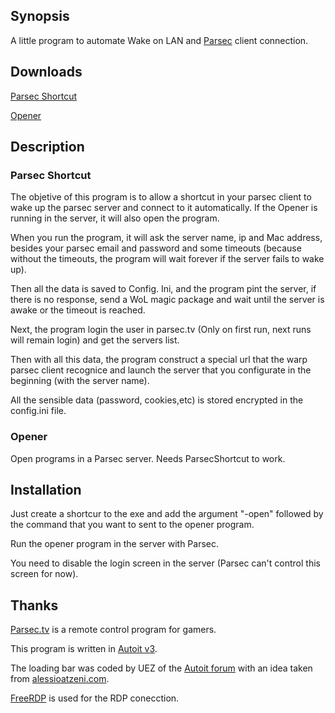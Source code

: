 
## Synopsis

A little program to automate Wake on LAN and [Parsec](https://parsec.tv/) client connection.

## Downloads

[Parsec Shortcut](build/Parsec%20Shortcut.exe)

[Opener](build/Opener.exe)

## Description

### Parsec Shortcut

The objetive of this program is to allow a shortcut in your parsec client to wake up the parsec server and connect to it automatically. If the Opener is running in the server, it will also open the program.

When you run the program, it will ask the server name, ip and Mac address, besides your parsec email and password and some timeouts (because without the timeouts, the program will wait forever if the server fails to wake up).

Then all the data is saved to Config. Ini, and the program pint the server, if there is no response, send a WoL magic package and wait until the server is awake or the timeout is reached.

Next, the program login the user in parsec.tv (Only on first run, next runs will remain login) and get the servers list.

Then with all this data, the program construct a special url that the warp parsec client recognice and launch the server that you configurate in the beginning (with the server name).

All the sensible data (password, cookies,etc) is stored encrypted in the config.ini file.

### Opener

Open programs in a Parsec server. Needs ParsecShortcut to work.

## Installation

Just create a shortcur to the exe and add the argument "-open" followed by the command that you want to sent to the opener program.

Run the opener program in the server with Parsec.

You need to disable the login screen in the server (Parsec can't control this screen for now).

## Thanks

[Parsec.tv](http://Parsec.tv/) is a remote control program for gamers.

This program is written in [Autoit v3](https://www.autoitscript.com/).

The loading bar was coded by UEZ of the [Autoit forum](https://www.autoitscript.com/forum/topic/150545-gdi-animated-loading-screens-build-2014-06-20-32-examples/) with an idea taken from [alessioatzeni.com](http://www.alessioatzeni.com/wp-content/tutorials/html-css/CSS3-Loading-Animation/index.html).

[FreeRDP](http://www.freerdp.com/) is used for the RDP conecction.

